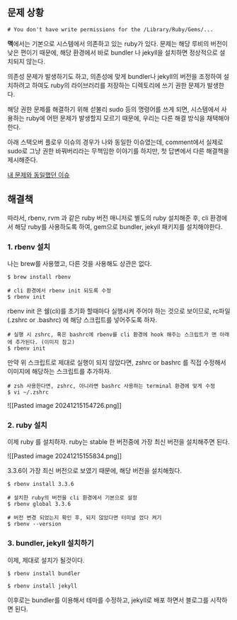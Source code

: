 
## 문제 상황

```
# You don't have write permissions for the /Library/Ruby/Gems/...
```

**맥**에서는 기본으로 시스템에서 의존하고 있는 ruby가 있다.
문제는 해당 루비의 버전이 낮은 편이기 때문에, 해당 환경에서 바로 bundler 나 jekyll을 설치하면 정상적으로 설치되지 않는다.

의존성 문제가 발생하기도 하고, 의존성에 맞게 bundler나 jekyll의 버전을 조정하여 설치하려고 하여도 ruby의 라이브러리를 저장하는 디렉토리에 쓰기 권한 문제가 발생한다.

해당 권한 문제를 해결하기 위해 섣불리 sudo 등의 명령어를 쓰게 되면, 시스템에서 사용하는 ruby에 어떤 문제가 발생할지 모르기 때문에, 우리는 다른 해결 방식을 채택해야 한다.

아래 스택오버 플로우 이슈의 경우가 나와 동일한 이슈였는데, comment에서 실제로 sudo로 그냥 권한 바꿔버리라는 무책임한 이야기를 하지만, 첫 답변에서 다른 해결책을 제시해준다.

[내 문제와 동일했던 이슈](https://stackoverflow.com/questions/51126403/you-dont-have-write-permissions-for-the-library-ruby-gems-2-3-0-directory-ma)

## 해결책
따라서, rbenv, rvm 과 같은 ruby 버전 매니저로 별도의 ruby 설치해준 후, cli 환경에서 해당 ruby를 사용하도록 하여, gem으로 bundler, jekyll 패키지를 설치해야한다.

###  1. rbenv 설치

나는 brew를 사용했고, 다른 것을 사용해도 상관은 없다.

``` 
$ brew install rbenv 

# cli 환경에서 rbenv init 되도록 수정
$ rbenv init
```

rbenv init 은 쉘(cli)를 초기화 할때마다 실행시켜 주어야 하는 것으로 보이므로, rc파일(.zshrc or .bashrc) 에 해당 스크립트를 넣어주도록 하자.

```
# 실행 시 zshrc, 혹은 bashrc에 rbenv를 cli 환경에 hook 해주는 스크립트가 맨 아래에 추가된다. (이미지 참고)
$ rbenv init
```

만약 위 스크립트로 제대로 실행이 되지 않았다면, zshrc or bashrc 를 직접 수정해서 이미지에 해당하는 스크립트를 추가하자.
```
# zsh 사용한다면, zshrc, 아니라면 bashrc 사용하는 terminal 환경에 맞게 수정
$ vi ~/.zshrc
```

![[Pasted image 20241215154726.png]]

### 2. ruby 설치
이제 ruby 를 설치하자.
ruby는 stable 한 버전중에 가장 최신 버전을 설치해주면 된다.

![[Pasted image 20241215155834.png]]

3.3.6이 가장 최신 버전으로 보였기 때문에, 해당 버전을 설치해줬다.

```
$ rbenv install 3.3.6

# 설치한 ruby의 버전을 cli 환경에서 기본으로 설정
$ rbenv global 3.3.6

# 버전 변경 되었는지 확인 후, 되지 않았다면 터미널 껐다 켜기
$ rbenv --version
```

### 3. bundler, jekyll 설치하기

이제, 제대로 설치가 될것이다.

```
$ rbenv install bundler

$ rbenv install jekyll
```

이후로는 bundler를 이용해서 테마를 수정하고, jekyll로 배포 하면서 블로그를 시작하면 된다.
